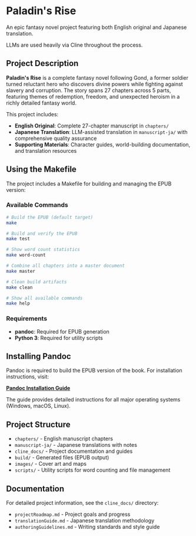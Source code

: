 # Paladin's Rise

An epic fantasy novel project featuring both English original and Japanese translation.

LLMs are used heavily via Cline throughout the process.

## Project Description

**Paladin's Rise** is a complete fantasy novel following Gond, a former soldier turned reluctant hero who discovers divine powers while fighting against slavery and corruption. The story spans 27 chapters across 5 parts, featuring themes of redemption, freedom, and unexpected heroism in a richly detailed fantasy world.

This project includes:
- **English Original**: Complete 27-chapter manuscript in `chapters/`
- **Japanese Translation**: LLM-assisted translation in `manuscript-ja/` with comprehensive quality assurance
- **Supporting Materials**: Character guides, world-building documentation, and translation resources

## Using the Makefile

The project includes a Makefile for building and managing the EPUB version:

### Available Commands

```bash
# Build the EPUB (default target)
make

# Build and verify the EPUB
make test

# Show word count statistics
make word-count

# Combine all chapters into a master document
make master

# Clean build artifacts
make clean

# Show all available commands
make help
```

### Requirements

- **pandoc**: Required for EPUB generation
- **Python 3**: Required for utility scripts

## Installing Pandoc

Pandoc is required to build the EPUB version of the book. For installation instructions, visit:

**[Pandoc Installation Guide](https://pandoc.org/installing.html)**

The guide provides detailed instructions for all major operating systems (Windows, macOS, Linux).

## Project Structure

- `chapters/` - English manuscript chapters
- `manuscript-ja/` - Japanese translations with notes
- `cline_docs/` - Project documentation and guides
- `build/` - Generated files (EPUB output)
- `images/` - Cover art and maps
- `scripts/` - Utility scripts for word counting and file management

## Documentation

For detailed project information, see the `cline_docs/` directory:
- `projectRoadmap.md` - Project goals and progress
- `translationGuide.md` - Japanese translation methodology
- `authoringGuidelines.md` - Writing standards and style guide
